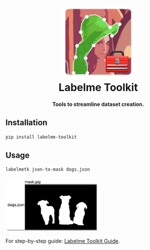 <h1 align="center">
  <img src=".readme/icon.png" width="200px"><br/>Labelme Toolkit
</h1>

<h4 align="center">
  Tools to streamline dataset creation.
</h4>

## Installation

```bash
pip install labelme-toolkit
```

## Usage

```bash
labelmetk json-to-mask dogs.json
```

<img src=".readme/dogs_json_to_mask.jpg" width="50%">

For step-by-step guide: [Labelme Toolkit Guide](https://gumroad.labelme.io/l/toolkit-guide).

